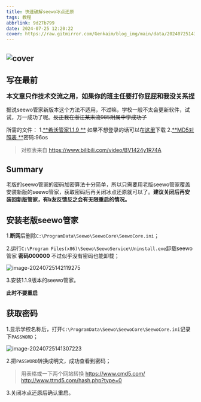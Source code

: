 ```yaml
---
title: 快速破解seewo冰点还原
tags: 教程
abbrlink: 9d27b799
date: 2024-07-25 12:20:22
cover: https://raw.gitmirror.com/Genkaim/blog_img/main/data/202407251432348.webp
---
```


## ![cover](https://raw.gitmirror.com/Genkaim/blog_img/main/data/202407251432348.webp)

## 写在最前

 <big>**本文章只作技术交流之用，如果你的班主任要打你屁屁和我没关系捏**</big>

据说seewo管家新版本这个方法不适用，不过嘛，学校一般不太会更新软件，试试，万一成功了呢。~~反正我在浙江某末流985附属中学成功了~~

所需的文件：
1.[**希沃管家1.1.9 **](https://www.123pan.com/s/Zk0Kjv-5kRx.html) 如果不想登录的话可以在[这里](https://www.iefans.net/soft/v1119124.html)下载
2.[**MD5对照表 **](https://wwp.lanzoum.com/iU7uB0cc5i6j )密码:96os 

> 对照表来自 https://www.bilibili.com/video/BV1424y1R74A

## Summary

老版的seewo管家的密码加密算法十分简单，所以只需要用老版seewo管家覆盖安装新版的seewo管家，获取密码后再关闭冰点还原就可以了。**建议关闭后再安装回新版管家，有b友反馈反之会有无限重启的情况。**

## 安装老版seewo管家

1.**断网**后删除`C:\ProgramData\Seewo\SeewoCore\SeewoCore.ini`；

2.运行`C:\Program Files(x86)\Seewo\SeewoService\Uninstall.exe`卸载seewo管家
**密码000000** 不过似乎没有密码也能卸载；

![image-20240725142119275](https://raw.gitmirror.com/Genkaim/blog_img/main/data/202407251421627.png)

3.安装1.1.9版本的seewo管家。

**此时不要重启**

## 获取密码

1.显示学校名称后，打开`C:\ProgramData\Seewo\SeewoCore\SeewoCore.ini`记录下`PASSWORD`；

![image-20240725141307223](https://raw.gitmirror.com/Genkaim/blog_img/main/data/202407251413911.png)

2.把`PASSWORD`转换成明文，成功查看到密码；

>用表格或一下两个网站转换
>https://www.cmd5.com/
>http://www.ttmd5.com/hash.php?type=0

3.关闭冰点还原后确认重启。